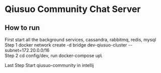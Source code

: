 # Qiusuo Community Chat Server
## How to run
First start all the background services, cassandra, rabbitmq, redis, mysql\
Step 1 docker network create -d bridge dev-qiusuo-cluster --subnet=172.20.0.0/16\
Step 2 cd config/dev, run docker-compose up\

Last Step 
Start qiusuo-community in intellij


